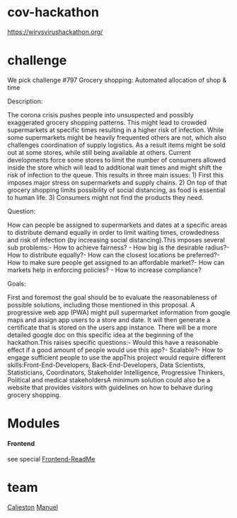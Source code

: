 # cov-hackathon
https://wirvsvirushackathon.org/

# challenge
We pick challenge #797 Grocery shopping: Automated allocation of shop & time

Description:

The corona crisis pushes people into unsuspected and possibly exaggerated grocery shopping patterns. This might lead to crowded supermarkets at specific times resulting in a higher risk of infection. While some supermarkets might be heavily frequented others are not, which also challenges coordination of supply logistics. As a result items might be sold out at some stores, while still being available at others. Current developments force some stores to limit the number of consumers allowed inside the store which will lead to additional wait times and might shift the risk of infection to the queue. This results in three main issues: 1) First this imposes major stress on supermarkets and supply chains. 2) On top of that grocery shopping limits possibility of social distancing, as food is essential to human life. 3) Consumers might not find the products they need.

Question:

How can people be assigned to supermarkets and dates at a specific areas to distribute demand equally in order to limit waiting times, crowdedness and risk of infection (by increasing social distancing).This imposes several sub problems:- How to achieve fairness? - How big is the desirable radius?- How to distribute equally?- How can the closest locations be preferred?- How to make sure people get assigned to an affordable market?- How can markets help in enforcing policies? - How to increase compliance?

Goals:

First and foremost the goal should be to evaluate the reasonableness of possible solutions, including those mentioned in this proposal. A progressive web app (PWA) might pull supermarket information from google maps and assign app users to a store and date. It will then generate a certificate that is stored on the users app instance. There will be a more detailed google doc on this specific idea at the beginning of the hackathon.This raises specific questions:- Would this have a reasonable effect if a good amount of people would use this app?- Scalable?- How to engage sufficient people to use the appThis project would require different skills:Front-End-Developers, Back-End-Developers, Data Scientists, Statisticians, Coordinators, Stakeholder Intelligence, Progressive Thinkers, Political and medical stakeholdersA minimum solution could also be a website that provides visitors with guidelines on how to behave during grocery shopping.

# Modules
#### Frontend
see special [Frontend-ReadMe](view/README.md)

# team 
[Calieston](https://github.com/Calieston)
[Manuel](https://github.com/un-listed)